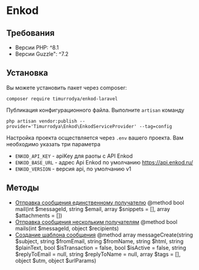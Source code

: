 # Enkod## Требования- Версии PHP: ^8.1- Версии Guzzle": ^7.2## УстановкаВы можете установить пакет через composer:```shell scriptcomposer require timurrodya/enkod-laravel```Публикация конфигурационного файла. Выполните `artisan` команду```shell scriptphp artisan vendor:publish --provider='Timurrodya\Enkod\EnkodServiceProvider' --tag=config```Настройка проекта осществляется через `.env` вашего проекта. Вам необходимо указать три параметра- `ENKOD_API_KEY` - apiKey для раоты с API Enkod- `ENKOD_BASE_URL` - адрес Api Enkod по умолчанию https://api.enkod.ru/- `ENKOD_VERSION` - версия api, по умолчанию v1## Методы- [Отправка сообщения единственному получателю](https://openapi.enkod.io/#tag/Emails/paths/~1v1~1mail~1/post) @method bool mail(int $messageId, string $email, array $snippets = [], array $attachments = [])- [Отправка сообщения нескольким получателям](https://openapi.enkod.io/#tag/Emails/paths/~1v1~1mails~1/post) @method bool mails(int $messageId, object $recipients)- [Создание шаблона сообщения](https://openapi.enkod.io/#tag/Emails/paths/~1v1~1message~1create~1/post) @method array messageCreate(string $subject, string $fromEmail, string $fromName, string $html, string $plainText, bool $isTransaction = false, bool $isActive = false, string $replyToEmail = null, string $replyToName = null, array $tags = [], object $utm, object $urlParams) 